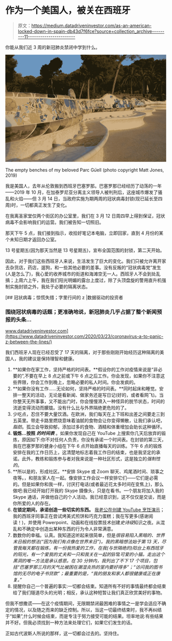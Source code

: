 # 作为一个美国人，被关在西班牙

> 原文：<https://medium.datadriveninvestor.com/as-an-american-locked-down-in-spain-db43d7f6fce?source=collection_archive---------11----------------------->

你能从我们近 3 周的新冠肺炎禁闭中学到什么。

![](img/44638294945e468d0f32b24809441a1a.png)

The empty benches of my beloved Parc G*ü*ell (photo copyright Matt Jones, 2019)

我是美国人，去年从伦敦搬到西班牙巴塞罗那。巴塞罗那已经经历了动荡的一年——2019 年 10 月，在加泰罗尼亚分离主义领导人被判刑后，这座城市爆发了骚乱和火焰——但 3 月 14 日，当政府实施为期两周的冠状病毒封锁(现已延长至四周)时，一切都真正发生了变化。

在我离圣家堂仅两个街区的办公室里，我们在 3 月 12 日周四早上得到保证，冠状病毒不会影响我们的运营。我们被告知一切照旧。

那天下午 5 点，我们接到指示，收拾好笔记本电脑，立即回家，直到 4 月份的某个未知日期才返回办公室。

13 号星期五(因为那天当然是 13 号星期五)，宣布全国范围的封锁，第二天开始。

因此，对于我们这些西班牙人来说，生活发生了巨大的变化。我们只被允许离开家去杂货店，药店，遛狗，和一些其他必要的差事。没有反叛的“冠状病毒党”发生(人是怎么了)，我心爱的收养城市的街道和海滩空无一人。西班牙人不会到处乱搞；上周六上午，我在我们阳光明媚的露台上度过，除了头顶盘旋的警用直升机强制实施封锁之外，我处于必要的隔离状态。

[](https://www.datadriveninvestor.com/2020/03/23/coronavirus-a-to-panic-z-between-the-lines/) [## 冠状病毒；惊慌失措；字里行间的 z |数据驱动的投资者

### 围绕冠状病毒的话题；更准确地说，新冠肺炎几乎占据了整个新闻预报的头条…

www.datadriveninvestor.com](https://www.datadriveninvestor.com/2020/03/23/coronavirus-a-to-panic-z-between-the-lines/) 

我们西班牙人现在已经忍受了 17 天的隔离，对于那些刚刚开始经历这种隔离的美国人，我的建议是保持理智和健康。

1.  **如果你在家工作，坚持严格的时间表。**假设你的工作对疫情来说是“非必要的”,不要在早上 8 点之前或下午 6 点之后工作。你会发现，如果你不注意这些界限，你会工作到晚上，忽略必要的私人时间。你会发疯的。
2.  **如果你没有工作……无论如何，坚持严格的时间表。**同时起床和睡觉。安排一整天的活动，无论是看新闻、做家务还是写日记(好的，或者看网飞)。当你整天无所事事，又不能出门时，你会慢慢滑入一种怪异的脱节状态，时间的流逝变得流动而朦胧。没有什么比与外界隔绝更危险的了。
3.  少吃点，忍住不要大量饮酒。在欧洲，我们每天在上下班和出差之间要走三到五英里。带走卡路里燃烧意味着油腻的食物会让你变得懒散，让我们承认吧，*脂肪*。孤立会导致抑郁，添加过多的食物、酒精和体重增加会助长这种循环。
4.  **锻炼…按照** ***的时间表*** 。如果你发现自己在 YouTube 上搜索你几天后放弃的锻炼，原因如下:你不对任何人负责，你没有承诺一个时间表。在封锁的第三天，我在巴塞罗那的健身小组在下午 6 点开始直播每天的训练。下午 6 点的锻炼安排在我的工作日历上，这清楚地标志着我工作日的结束，也是我坚定的承诺。此外，教练和锻炼参与者对我来说是一种社区形式，这是独立的*强制性的*。
5.  **所以是的，形成社区。**安排 Skype 或 Zoom 聊天、鸡尾酒时间、琐事之夜等。，和朋友家人在一起。像安排工作会议一样安排它们——它们是必需的。但是如果你和我一样，讨厌打电话(或者最近花太多时间在变焦上)，那么做吧:我已经开始打开我的 Skype 摄像头，只是在看书。一个朋友将加入我的 Skype 通话，并做他自己的个人活动。我已经意识到，这不仅仅是交谈，而是你所爱的人的存在。
6.  **在锁定期间，承诺创造一些切实的东西。** [我老公在创建 YouTube 烹饪演示](https://youtu.be/98rHUfUGO8I)；我的西班牙同事正在尝试烤美式煎饼和巧克力蛋糕；我在写更多(感谢阅读！)，并使用 Powerpoint、动画和在线投票技术创建*史诗级*知识之夜。从混乱和不确定中创造出某种东西的行为令人非常满意。
7.  数数你的幸福。认真。我知道这听起来很简单，但是*很容易陷入黑暗的、世界末日般的想法(“因为我们有点像在世界末日”)。我的黑暗想法始于第 13 天，尽管我每天都在锻炼，有一份我热爱的工作，在我(与世隔绝的)阳台上有西班牙的阳光，有一个爱我的丈夫和一只和我关在一起的*非常*可爱的小猫。走出这个黑洞的唯一方法是承认感恩。在 30 分钟内，我列出了不下 17 个项目，包括“巴塞罗那三月的天气比被困在潮湿炎热的室内要好得多”；“访问我的图书馆的无尽的电子书贷款”；最重要的是，“我的朋友和家人都很健康或正在康复。”*
8.  提醒你自己一个普遍的事实:一切都会结束。知道所有不好的事情最终都会结束给了我们隧道尽头的光明；相反，承认这种短暂让我们真正欣赏美好的事物。

但我不想撒谎——在这个疫情期间，无限期禁闭最困难的事情之一是学会适应不确定的情况，以及随之而来的缺乏控制。所以，当这一切最终结束时，我不再纠结于“如果”,什么时候会结束，而是专注于努力接受可能的结果。坦率地说:有些结果并不好。但我必须找到一种方法来处理它们，如果它们发生的话。

正如古代波斯人所说的那样，这一切都会过去的。坚持住。